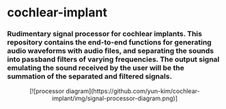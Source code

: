 # cochlear-implant

### Rudimentary signal processor for cochlear implants. This repository contains the end-to-end functions for generating audio waveforms with audio files, and separating the sounds into passband filters of varying frequencies. The output signal emulating the sound received by the user will be the summation of the separated and filtered signals.

<p align="center">
[![processor diagram](https://github.com/yun-kim/cochlear-implant/img/signal-processor-diagram.png)]
</p>